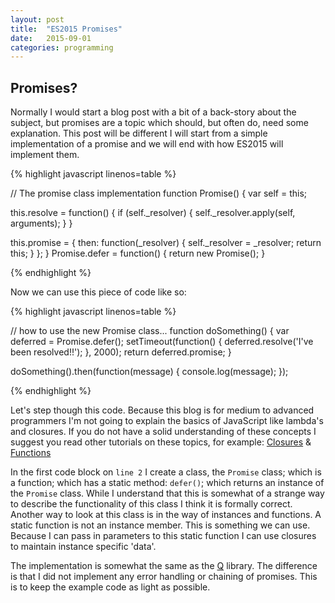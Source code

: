 ```yaml
---
layout: post
title:  "ES2015 Promises"
date:   2015-09-01
categories: programming
---
```


## Promises?

Normally I would start a blog post with a bit of a back-story about the subject, but promises are a topic which
should, but often do, need some explanation. This post will be different I will start from a simple implementation
of a promise and we will end with how ES2015 will implement them.

{% highlight javascript linenos=table %}

// The promise class implementation
function Promise() {
  var self = this;

  this.resolve = function() {
    if (self._resolver) {
      self._resolver.apply(self, arguments);
    }
  }

  this.promise = {
    then: function(_resolver) {
      self._resolver = _resolver;
      return this;
    }
  };
}
Promise.defer = function() {
  return new Promise();
}

{% endhighlight %}

Now we can use this piece of code like so:

{% highlight javascript linenos=table %}

// how to use the new Promise class...
function doSomething() {
  var deferred = Promise.defer();
  setTimeout(function() {
    deferred.resolve('I\'ve been resolved!!');
  }, 2000);
  return deferred.promise;
}

doSomething().then(function(message) {
  console.log(message);
});

{% endhighlight %}

Let's step though this code. Because this blog is for medium to advanced programmers I'm not going to explain
the basics of JavaScript like lambda's and closures. If you do not have a solid understanding of these concepts 
I suggest you read other tutorials on these topics, for example: 
[Closures](http://material.diophantic.nl/#/content/javascript/05_closures.md) & 
[Functions](http://material.diophantic.nl/#/content/javascript/04_functions.md)

In the first code block on `line 2` I create a class, the `Promise` class; which is a function; which has a static 
method: `defer()`; which returns an instance of the `Promise` class. While I understand that this is somewhat of
a strange way to describe the functionality of this class I think it is formally correct. Another way to look 
at this class is in the way of instances and functions. A static function is not an instance member. This is 
something we can use. Because I can pass in parameters to this static function I can use closures to maintain 
instance specific 'data'.

The implementation is somewhat the same as the [Q](https://github.com/kriskowal/q) library. The difference is that 
I did not implement any error handling or chaining of promises. This is to keep the example code as light as possible.

